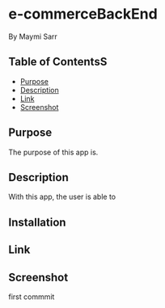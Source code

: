 # e-commerceBackEnd
By Maymi Sarr


## Table of ContentsS
- [Purpose](#title)
- [Description](#description)
- [Link](#link)
- [Screenshot](#installation)








## Purpose
The purpose of this app is. 


## Description
With this app, the user is able to  




## Installation


## Link


## Screenshot



first commmit 

